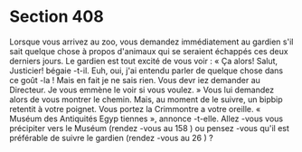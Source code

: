 # Section 408

Lorsque vous arrivez au zoo, vous demandez immédiatement au gardien s'il sait quelque
chose à propos d'animaux qui se seraient échappés ces deux derniers jours. Le gardien est
tout excité de vous voir : « Ça alors! Salut, Justicier! bégaie -t-il. Euh, oui, j'ai entendu
parler de quelque chose dans ce goût -la ! Mais en fait je ne sais rien. Vous devr iez
demander au Directeur. Je vous emmène le voir si vous voulez. » Vous lui demandez
alors de vous montrer le chemin. Mais, au moment de le suivre, un bipbip  retentit à votre
poignet. Vous portez la Crimmontre a votre oreille. « Muséum des Antiquités
Egyp tiennes », annonce -t-elle. Allez -vous vous précipiter vers le Muséum (rendez -vous
au  158 ) ou pensez -vous qu'il est préférable de suivre le gardien (rendez -vous au  26 ) ?